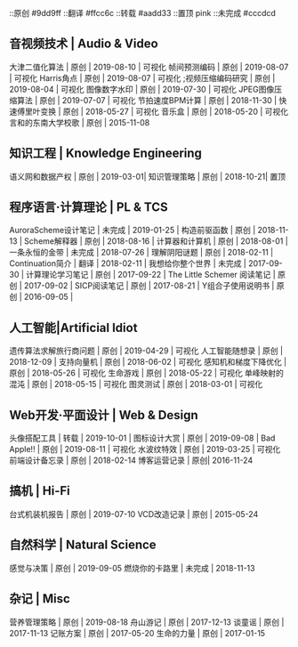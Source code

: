
::原创    #9dd9ff
::翻译    #ffcc6c
::转载    #aadd33
::置顶    pink
::未完成  #cccdcd

## 音视频技术 | Audio & Video

大津二值化算法 | 原创 | 2019-08-10 | 可视化
帧间预测编码 | 原创 | 2019-08-07 | 可视化
Harris角点 | 原创 | 2019-08-07 | 可视化
;视频压缩编码研究 | 原创 | 2019-08-04 | 可视化
图像数字水印 | 原创 | 2019-07-30 | 可视化
JPEG图像压缩算法 | 原创 | 2019-07-07 | 可视化
节拍速度BPM计算 | 原创 | 2018-11-30 | 
快速傅里叶变换 | 原创 | 2018-05-27 | 可视化
音乐盒 | 原创 | 2018-05-20 | 可视化
言和的东南大学校歌 | 原创 | 2015-11-08

## 知识工程 | Knowledge Engineering

语义网和数据产权 | 原创  | 2019-03-01| 
知识管理策略 | 原创  | 2018-10-21| 置顶

## 程序语言·计算理论 | PL & TCS

AuroraScheme设计笔记 | 未完成 | 2019-01-25 | 
构造前驱函数 | 原创 | 2018-11-13 | 
Scheme解释器 | 原创 | 2018-08-16 | 
计算器和计算机 | 原创 | 2018-08-01 | 
一条永恒的金带 | 未完成 | 2018-07-26 | 
理解阴阳谜题 | 原创 | 2018-02-11 | 
Continuation简介 | 翻译 | 2018-02-11 | 
我想给你整个世界 | 未完成 | 2017-09-30 | 
计算理论学习笔记 | 原创 | 2017-09-22 | 
The Little Schemer 阅读笔记 | 原创 | 2017-09-02 | 
SICP阅读笔记 | 原创 | 2017-08-21 | 
Y组合子使用说明书 | 原创 | 2016-09-05 | 


## 人工智能|Artificial Idiot

遗传算法求解旅行商问题 | 原创 | 2019-04-29 | 可视化
人工智能随想录 | 原创 | 2018-12-09 |
支持向量机 | 原创 | 2018-06-02 | 可视化
感知机和梯度下降优化 | 原创 | 2018-05-26 | 可视化
生命游戏 | 原创 | 2018-05-22 | 可视化
单峰映射的混沌 | 原创 | 2018-05-15 | 可视化
图灵测试 | 原创 | 2018-03-01 | 可视化


## Web开发·平面设计 | Web & Design

头像搭配工具 | 转载 | 2019-10-01 | 
图标设计大赏 | 原创 | 2019-09-08 | 
Bad Apple!! | 原创 | 2019-08-11 | 可视化
水波纹特效 | 原创 | 2019-03-25 | 可视化
前端设计备忘录 | 原创 | 2018-02-14
博客运营记录  | 原创| 2016-11-24

## 搞机 | Hi-Fi

台式机装机报告 | 原创 | 2019-07-10
VCD改造记录 | 原创 | 2015-05-24

## 自然科学 | Natural Science

感觉与决策 | 原创 | 2019-09-05
燃烧你的卡路里 | 未完成 | 2018-11-13

## 杂记 | Misc

营养管理策略 | 原创 | 2019-08-18
舟山游记 | 原创 | 2017-12-13
谈童谣 | 原创 | 2017-11-13
记账方案 | 原创 | 2017-05-20
生命的力量 | 原创 | 2017-01-15
